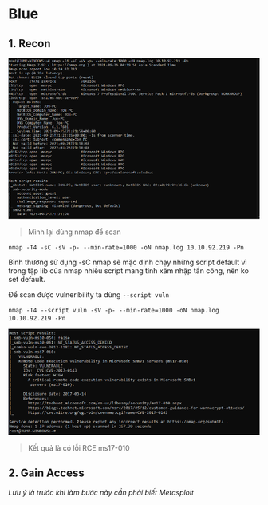 # **Blue**
## 1. Recon
![](2021-09-26-04-33-26.png)
> Mình lại dùng nmap để scan

```
nmap -T4 -sC -sV -p- --min-rate=1000 -oN nmap.log 10.10.92.219 -Pn
```
Bình thường sử dụng -sC nmap sẽ mặc định chạy những script default vì trong tập lib của nmap nhiều script mang tính xâm nhập tấn công, nên ko set default.

Để scan được vulneribility ta dùng `--script vuln`
```
nmap -T4 --script vuln -sV -p- --min-rate=1000 -oN nmap.log 10.10.92.219 -Pn
```
![](2021-09-26-04-36-58.png)
> Kết quả là có lỗi RCE ms17-010

## 2. Gain Access
*Lưu ý là trước khi làm bước này cần phải biết Metasploit*